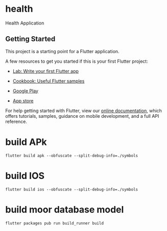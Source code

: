 # health

Health Application

## Getting Started

This project is a starting point for a Flutter application.

A few resources to get you started if this is your first Flutter project:

- [Lab: Write your first Flutter app](https://flutter.dev/docs/get-started/codelab)
- [Cookbook: Useful Flutter samples](https://flutter.dev/docs/cookbook)

- [Google Play](https://play.google.com/store/apps/details?id=com.aqua.better.life)
- [App store](https://apps.apple.com/cn/app/aqua-calm-your-mind-and-body/id1564410552)

For help getting started with Flutter, view our
[online documentation](https://flutter.dev/docs), which offers tutorials,
samples, guidance on mobile development, and a full API reference.


# build APk
    flutter build apk --obfuscate --split-debug-info=./symbols
# build IOS
    flutter build ios --obfuscate --split-debug-info=./symbols
# build moor database model
    flutter packages pub run build_runner build
